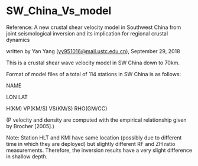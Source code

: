 # SW_China_Vs_model

Reference: A new crustal shear velocity model in Southwest China from joint seismological inversion and its implication for regional crustal dynamics

written by Yan Yang (yy951016@mail.ustc.edu.cn), September 29, 2018

This is a crustal shear wave velocity model in SW China down to 70km.

Format of model files of a total of 114 stations in SW China is as follows:

NAME

LON LAT

H(KM) VP(KM/S) VS(KM/S) RHO(GM/CC)

(P velocity and density are computed with the empirical relationship given by Brocher [2005].)

Note: Station HLT and KMI have same location (possibly due to different time in which they are deployed) but slightly different RF and ZH ratio measurements. Therefore, the inversion results have a very slight difference in shallow depth. 
